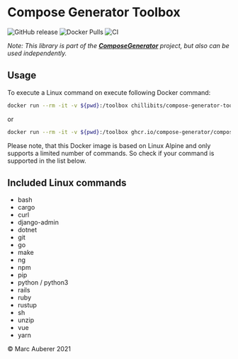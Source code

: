# Compose Generator Toolbox
![GitHub release](https://img.shields.io/github/v/release/compose-generator/toolbox)
![Docker Pulls](https://img.shields.io/docker/pulls/chillibits/compose-generator-toolbox)
![CI](https://github.com/compose-generator/toolbox/workflows/Docker%20CI/badge.svg)

*Note: This library is part of the **[ComposeGenerator](https://github.com/compose-generator/compose-generator)** project, but also can be used independently.*

## Usage
To execute a Linux command on execute following Docker command:

```sh
docker run --rm -it -v ${pwd}:/toolbox chillibits/compose-generator-toolbox /bin/bash <command>
```

or

```sh
docker run --rm -it -v ${pwd}:/toolbox ghcr.io/compose-generator/compose-generator-toolbox /bin/bash <command>
```

Please note, that this Docker image is based on Linux Alpine and only supports a limited number of commands. So check if your command is supported in the list below.

## Included Linux commands
- bash
- cargo
- curl
- django-admin
- dotnet
- git
- go
- make
- ng
- npm
- pip
- python / python3
- rails
- ruby
- rustup
- sh
- unzip
- vue
- yarn

© Marc Auberer 2021